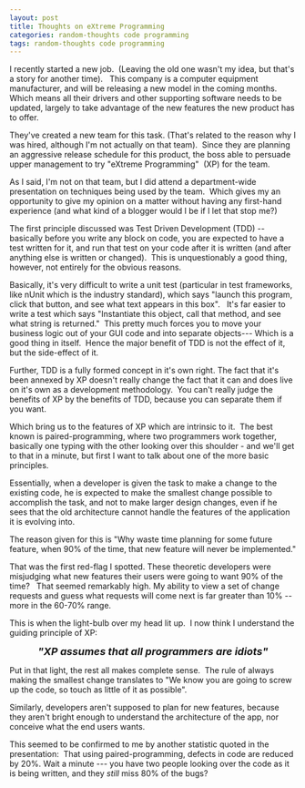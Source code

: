 ```yaml
---
layout: post
title: Thoughts on eXtreme Programming
categories: random-thoughts code programming
tags: random-thoughts code programming
---
```


  <p>I recently started a new job.  (Leaving the old one wasn't my idea, but that's a story for another time).   This company is a computer equipment manufacturer, and will be releasing a new model in the coming months.  Which means all their drivers and other supporting software needs to be updated, largely to take advantage of the new features the new product has to offer. </p> <p>They've created a new team for this task. (That's related to the reason why I was hired, although I'm not actually on that team).  Since they are planning an aggressive release schedule for this product, the boss able to persuade upper management to try "eXtreme Programming"  (XP) for the team.</p> <p>As I said, I'm not on that team, but I did attend a department-wide presentation on techniques being used by the team.  Which gives my an opportunity to give my opinion on a matter without having any first-hand experience (and what kind of a blogger would I be if I let that stop me?)</p> <p>The first principle discussed was Test Driven Development (TDD) -- basically before you write any block on code, you are expected to have a test written for it, and run that test on your code after it is written (and after anything else is written or changed).  This is unquestionably a good thing, however, not entirely for the obvious reasons.  </p> <p>Basically, it's very difficult to write a unit test (particular in test frameworks, like nUnit which is the industry standard), which says "launch this program, click that button, and see what text appears in this box".   It's far easier to write a test which says "Instantiate this object, call that method, and see what string is returned."  This pretty much forces you to move your business logic out of your GUI code and into separate objects--- Which is a good thing in itself.  Hence the major benefit of TDD is not the effect of it, but the side-effect of it.</p> <p>Further, TDD is a fully formed concept in it's own right. The fact that it's been annexed by XP doesn't really change the fact that it can and does live on it's own as a development methodology.  You can't really judge the benefits of XP by the benefits of TDD, because you can separate them if you want.</p> <p>Which bring us to the features of XP which are intrinsic to it.  The best known is paired-programming, where two programmers work together, basically one typing with the other looking over this shoulder - and we'll get to that in a minute, but first I want to talk about one of the more basic principles.</p> <p>Essentially, when a developer is given the task to make a change to the existing code, he is expected to make the smallest change possible to accomplish the task, and not to make larger design changes, even if he sees that the old architecture cannot handle the features of the application it is evolving into.</p> <p>The reason given for this is "Why waste time planning for some future feature, when 90% of the time, that new feature will never be implemented."</p> <p>That was the first red-flag I spotted. These theoretic developers were misjudging what new features their users were going to want 90% of the time?   That seemed remarkably high. My ability to view a set of change requests and guess what requests will come next is far greater than 10% -- more in the 60-70% range.</p> <p>This is when the light-bulb over my head lit up.  I now think I understand the guiding principle of XP:</p> <p align="center"><strong><em><font size="4">"XP assumes that all programmers are idiots"</font></em></strong></p> <p>Put in that light, the rest all makes complete sense.  The rule of always making the smallest change translates to "We know you are going to screw up the code, so touch as little of it as possible".</p> <p>Similarly, developers aren't supposed to plan for new features, because they aren't bright enough to understand the architecture of the app, nor conceive what the end users wants.</p> <p>This seemed to be confirmed to me by another statistic quoted in the presentation:  That using paired-programming, defects in code are reduced by 20%. Wait a minute --- you have two people looking over the code as it is being written, and they <em>still</em> miss 80% of the bugs?</p>